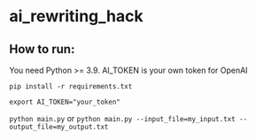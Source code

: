 # ai_rewriting_hack

## How to run:

You need Python >= 3.9. AI_TOKEN is your own token for OpenAI

`pip install -r requirements.txt`

`export AI_TOKEN="your_token"`

`python main.py`
or
`python main.py --input_file=my_input.txt --output_file=my_output.txt`
